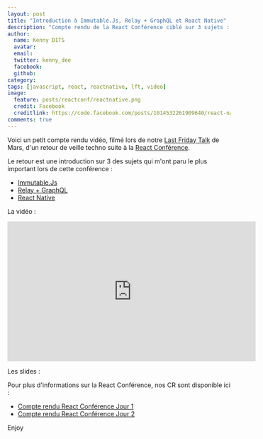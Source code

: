 ```yaml
---
layout: post
title: "Introduction à Immutable.Js, Relay + GraphQL et React Native"
description: "Compte rendu de la React Conférence ciblé sur 3 sujets : Immutable.Js, Relay + GraphQL et React Native"
author:
  name: Kenny DITS
  avatar:
  email:
  twitter: kenny_dee
  facebook:
  github:
category:
tags: [javascript, react, reactnative, lft, video]
image:
  feature: posts/reactconf/reactnative.png
  credit: Facebook
  creditlink: https://code.facebook.com/posts/1014532261909640/react-native-bringing-modern-web-techniques-to-mobile/
comments: true
---
```

Voici un petit compte rendu vidéo, filmé lors de notre [Last Friday Talk](http://tech.m6web.fr/organiser-des-conferences-technique-en-interne/) de Mars, d'un retour de veille techno suite à la [React Conférence](http://conf.reactjs.com/).

Le retour est une introduction sur 3 des sujets qui m'ont paru le plus important lors de cette conférence :

* <a href='javascript:;' id='sn1-button'>Immutable.Js</a>
* <a href='javascript:;' id='sn2-button'>Relay + GraphQL</a>
* <a href='javascript:;' id='sn3-button'>React Native</a>

La vidéo :

<iframe id='playerVideo' width="560" height="315" src="https://www.youtube.com/embed/-TjG0nMbQ2k?enablejsapi=1&html5=1" frameborder="0" allowfullscreen></iframe>

Les slides :

<script async class="speakerdeck-embed" data-id="67994df555e64b37b04a49fddacccc6d" data-ratio="1.77777777777778" src="//speakerdeck.com/assets/embed.js"></script>

Pour plus d'informations sur la React Conférence, nos CR sont disponible ici : 

* [Compte rendu React Conférence Jour 1](http://tech.m6web.fr/cr-react-conf-2015-day-one)
* [Compte rendu React Conférence Jour 2](http://tech.m6web.fr/cr-react-conf-2015-day-two)

Enjoy

<script type='text/javascript'>
var tag = document.createElement('script');

tag.src = "https://www.youtube.com/iframe_api";
var firstScriptTag = document.getElementsByTagName('script')[0];
firstScriptTag.parentNode.insertBefore(tag, firstScriptTag);

var player;
function onYouTubeIframeAPIReady() {
  player = new YT.Player('playerVideo', {
    events: {
      'onReady': onPlayerReady
    }
  });
}

function onPlayerReady(event) {

  var sn1 = document.getElementById("sn1-button");
  sn1.addEventListener("click", function(){
    player.seekTo(440, true);
  });


  var sn2 = document.getElementById("sn2-button");
  sn2.addEventListener("click", function(){
    player.seekTo(778, true);
  });


var sn3 = document.getElementById("sn3-button");
  sn3.addEventListener("click", function(){
    player.seekTo(1272, true);
  });

}
                                    
</script>

